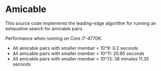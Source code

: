 # Amicable
This source code implements the leading-edge algorithm for running an exhaustive search for amicable pairs.

Performance when running on Core i7-4770K:

- All amicable pairs with smaller member < 10^9: 0.2 seconds
- All amicable pairs with smaller member < 10^11: 20.85 seconds
- All amicable pairs with smaller member < 10^13: 38 minutes 11.35 seconds
